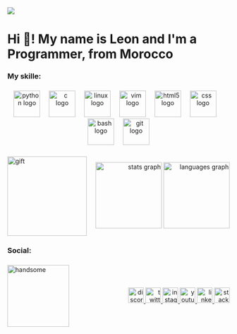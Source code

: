 <img src="https://profile-readme-generator.com/assets/pacman.svg" />

<h1 align="left">Hi 👻! My name is Leon and I'm a Programmer, from Morocco</h1>

###

<h3 align="left">My skille:</h3>

###

<div align="center">
  <img src="https://skillicons.dev/icons?i=py" height="60" alt="python logo"  />
  <img width="12" />
  <img src="https://cdn.jsdelivr.net/gh/devicons/devicon/icons/c/c-original.svg" height="60" alt="c logo"  />
  <img width="12" />
  <img src="https://cdn.jsdelivr.net/gh/devicons/devicon/icons/linux/linux-original.svg" height="60" alt="linux logo"  />
  <img width="12" />
  <img src="https://cdn.jsdelivr.net/gh/devicons/devicon/icons/vim/vim-original.svg" height="60" alt="vim logo"  />
  <img width="12" />
  <img src="https://cdn.jsdelivr.net/gh/devicons/devicon/icons/html5/html5-original.svg" height="60" alt="html5 logo"  />
  <img width="12" />
  <img src="https://cdn.jsdelivr.net/gh/devicons/devicon/icons/css3/css3-original.svg" height="60" alt="css logo"  />
  <img width="12" />
  <img src="https://cdn.jsdelivr.net/gh/devicons/devicon/icons/bash/bash-original.svg" height="60" alt="bash logo"  />
  <img width="12" />
  <img src="https://cdn.jsdelivr.net/gh/devicons/devicon/icons/git/git-original.svg" height="60" alt="git logo"  />
</div>

###
<!-- gift -->
<!-- ### avtivet-->
<div style="display:flex; align-items:center; justify-content:space-between; width:100%; gap:1rem;">
  <div style="flex:0 0 auto; text-align:left;">
    <img height="180" src="https://media1.tenor.com/m/FWgYlvN26ggAAAAC/sleep-well.gif" alt="gift" />
  </div>
  <div style="flex:1 1 auto; text-align:right;">
    <img src="https://github-readme-stats.vercel.app/api?username=KING193&hide_title=false&show_icons=true&include_all_commits=true&count_private=true&theme=dark&locale=en&hide_border=false" height="150" alt="stats graph" />
    <img src="https://github-readme-stats.vercel.app/api/top-langs?username=KING193&layout=compact&theme=dark&hide_border=false" height="150" alt="languages graph" />
  </div>
</div>

###

<h3 align="left">Social:</h3>

###

<!-- social icon and gift -->
<div style="display:flex; align-items:center; justify-content:space-between; width:100%; gap:1rem; flex-wrap:wrap;">
  <div style="flex:0 0 auto; text-align:left;">
    <img height="140" src="https://media1.tenor.com/m/8CwyWCTpcZcAAAAC/handsome-ikemen.gif" alt="handsome" />
  </div>
  <div style="flex:1 1 auto; text-align:right;">
    <a href="https://discord.gg/rJKzvqUQ" target="_blank">
      <img src="https://img.shields.io/static/v1?message=Discord&logo=discord&label=&color=7289DA&logoColor=white&labelColor=&style=for-the-badge" height="35" alt="discord logo"  />
    </a>
    <a href="https://x.com/SimoTM5" target="_blank">
      <img src="https://img.shields.io/static/v1?message=X&logo=twitter&label=&color=000&logoColor=white&labelColor=&style=for-the-badge" height="35" alt="twitter logo"  />
    </a>
    <a href="https://www.instagram.com/omis3153/" target="_blank">
      <img src="https://img.shields.io/static/v1?message=Instagram&logo=instagram&label=&color=E4405F&logoColor=white&labelColor=&style=for-the-badge" height="35" alt="instagram logo"  />
    </a>
    <a href="https://www.youtube.com/@leon-ax" target="_blank">
      <img src="https://img.shields.io/static/v1?message=Youtube&logo=youtube&label=&color=FF0000&logoColor=white&labelColor=&style=for-the-badge" height="35" alt="youtube logo"  />
    </a>
    <a href="https://www.linkedin.com/in/leon-ax-b4792531b/" target="_blank">
      <img src="https://img.shields.io/static/v1?message=LinkedIn&logo=linkedin&label=&color=0077B5&logoColor=white&labelColor=&style=for-the-badge" height="35" alt="linkedin logo"  />
    </a>
    <a href="https://stackoverflow.com/users/23123600/leon" target="_blank">
      <img src="https://img.shields.io/static/v1?message=Stackoverflow&logo=stackoverflow&label=&color=FE7A16&logoColor=white&labelColor=&style=for-the-badge" height="35" alt="stackoverflow logo"  />
    </a>
  </div>
</div>

###
